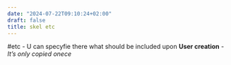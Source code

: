 ```yaml
---
date: "2024-07-22T09:10:24+02:00"
draft: false
title: skel etc
---
```


#etc - U can specyfie there what should be included upon **User
creation** - *It’s only copied onece*
